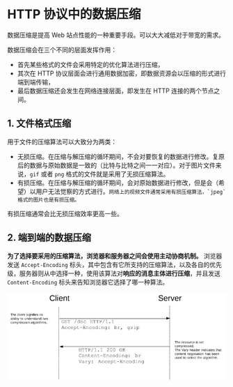 # HTTP 协议中的数据压缩

数据压缩是提高 Web 站点性能的一种重要手段。可以大大减低对于带宽的需求。

数据压缩会在三个不同的层面发挥作用：

- 首先某些格式的文件会采用特定的优化算法进行压缩，
- 其次在 HTTP 协议层面会进行通用数据加密，即数据资源会以压缩的形式进行端到端传输，
- 最后数据压缩还会发生在网络连接层面，即发生在 HTTP 连接的两个节点之间。

## 1. 文件格式压缩

用于文件的压缩算法可以大致分为两类：

- 无损压缩。在压缩与解压缩的循环期间，不会对要恢复的数据进行修改。复原后的数据与原始数据是一致的（比特与比特之间一一对应）。对于图片文件来说，`gif` 或者 `png` 格式的文件就是采用了无损压缩算法。
- 有损压缩。在压缩与解压缩的循环期间，会对原始数据进行修改，但是会（希望）以用户无法觉察的方式进行。``网络上的视频文件通常采用有损压缩算法，`jpeg` 格式的图片也是有损压缩。``

有损压缩通常会比无损压缩效率更高一些。

## 2. 端到端的数据压缩

**为了选择要采用的压缩算法，浏览器和服务器之间会使用主动协商机制。** 浏览器发送 `Accept-Encoding` 标头，其中包含有它所支持的压缩算法，以及各自的优先级，服务器则从中选择一种，使用该算法对**响应的消息主体进行压缩**，并且发送 `Content-Encoding` 标头来告知浏览器它选择了哪一种算法。

![HTTP 压缩](./images/httpcompression1.png)

